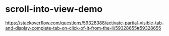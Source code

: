 # scroll-into-view-demo
https://stackoverflow.com/questions/59328388/activate-partial-visible-tab-and-display-complete-tab-on-click-of-it-from-the-li/59328655#59328655
